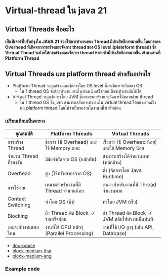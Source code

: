 # Virtual-thread ใน java 21

## Virtual Threads คืออะไร
#### เป็นฟีเจอร์ที่ปรับปรุงใน JAVA 21 ช่วยให้การทำงานของ Thread มีประสิทธืภาพมากขึ้น โดยการลด Overhead ที่เกิดจากการสร้างและจัดการ thread ของ OS level (plateform thread) ซึ่ง Virtual Thead จะช่วยให้การสร้างและจัดการ thread หลายตัวมีประสิทธิภาพมากขึ้น เข้ามาแทนที่ Platform Thread

## Virtual Threads และ platform thread ต่างกันอย่างไร
    
* Platform Thread จะถูกสร้างและจัดการโดย OS level ซึ่งจะมีการจำกัดของ OS
    * ใน 1 thread OS จะต้องทำงาน งานใดงานหนึ่งเสร็จก่อน ถึงจะทำงานถัดไปได้
* Virtual Thread จะถูกจัดการโดย JVM ซึ่งสามารถสร้างและจัดการได้หลายล้าน thread
    * ใน 1 thread OS ซึ่ง jvm สามารถสลับการทำงานใน virtual thread ได้อย่างรวดเร็ว บน platform thread โดยไม่จำเป็นรองานใดงานหนึ่งเสร็จก่อน

### เปรียบเทียบเป็นตาราง
คุณสมบัติ | Platform Threads | Virtual Threads
----|----|----|
การสร้าง Thread | ช้ากว่า (มี Overhead) และใช้ Memory เยอะ | เร็วกว่า (มี Overhead น้อย) และใช้ Memory น้อย
จำนวน Thread ที่รองรับ | มีข้อจำกัดจาก OS (หลักพัน) | สามารถสร้างได้จำนวนมาก (หลักล้าน)
Overhead | สูง (ใช้ทรัพยากรจาก OS) | ต่ำ (จัดการโดย Java Runtime)
การใช้งาน | เหมาะสำหรับงานที่มี Thread จำนวนน้อย | เหมาะสำหรับงานที่มี Thread จำนวนมาก
Context Switching | ทำโดย OS (ช้า) | ทำโดย JVM (เร็ว)
Blocking | ถ้า Thread ติด Block → รอเสร็จก่อน | ถ้า Thread ติด Block → JVM สลับไปทำงานอื่นทันที
เหมาะกับงานแบบไหน | งานที่ใช้ CPU หนักๆ (Parallel Processing) | งานที่ใช้ I/O สูงๆ (เช่น API, Database)

* [doc-oracle](https://docs.oracle.com/en/java/javase/21/core/virtual-threads.html#GUID-DC4306FC-D6C1-4BCC-AECE-48C32C1A8DAA)
* [block-medium-thai](https://medium.com/kbtg-life/%E0%B8%AA%E0%B8%A7%E0%B8%B1%E0%B8%AA%E0%B8%94%E0%B8%B5-virtual-threads-%E0%B8%99%E0%B8%B2%E0%B8%99-%E0%B9%86-%E0%B8%97%E0%B8%B5-java-%E0%B8%88%E0%B8%B0%E0%B8%A1%E0%B8%B5%E0%B8%82%E0%B8%AD%E0%B8%87%E0%B9%83%E0%B8%AB%E0%B9%89%E0%B8%95%E0%B8%B7%E0%B9%88%E0%B8%99%E0%B9%80%E0%B8%95%E0%B9%89%E0%B8%99-a1ee14310827)
* [block-medium-eng](https://medium.com/@coffeeandtips.tech/exploring-the-power-of-virtual-threads-in-java-21-29f83c88367c)


### Example code
